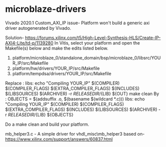 # microblaze-drivers

Vivado 2020.1 Custom_AXI_IP  issue- Platform won't build a generic axi driver autogenerated by Vivado.



Solution- https://forums.xilinx.com/t5/High-Level-Synthesis-HLS/Create-IP-AXI4-Lite/td-p/1139280
In Vitis, select your platform and open the Makefile(s) below and make the edits listed below.

1. platform/microblaze_0/standalone_domain/bsp/microblaze_0/libsrc/YOUR_IP/src/Makefile
2. platform/hw/drivers/YOUR_IP/src/Makefile
3. platform/tempdsa/drivers/YOUR_IP/src/Makefile



Replace :
libs:
echo "Compiling YOUR_IP"
$(COMPILER) $(COMPILER_FLAGS) $(EXTRA_COMPILER_FLAGS) $(INCLUDES) $(LIBSOURCES)
$(ARCHIVER) -r ${RELEASEDIR}/${LIB} ${OUT}
make clean
By :
OBJECTS = $(addsuffix .o, $(basename $(wildcard *.c)))
libs:
echo "Compiling YOUR_IP"
$(COMPILER) $(COMPILER_FLAGS) $(EXTRA_COMPILER_FLAGS) $(INCLUDES) $(LIBSOURCES)
$(ARCHIVER) -r ${RELEASEDIR}/${LIB} ${OBJECTS}




Do a make clean and build your platform.




mb_helper3.c - A simple driver for vhdl_misc\mb_helper3 based on- https://www.xilinx.com/support/answers/60837.html 
